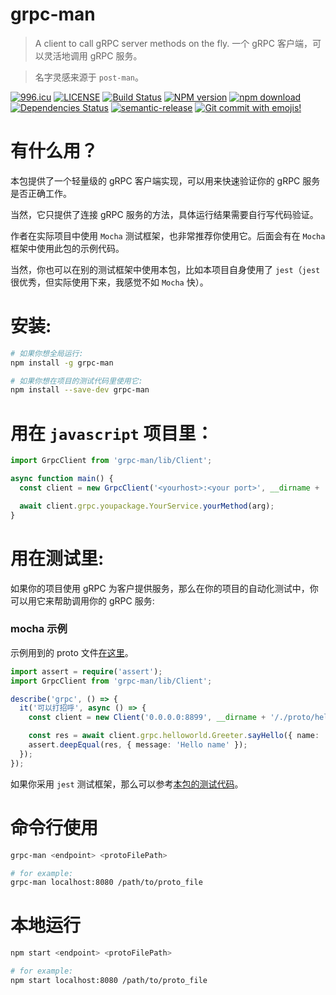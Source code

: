 # grpc-man

> A client to call gRPC server methods on the fly. 一个 gRPC 客户端，可以灵活地调用 gRPC 服务。

> 名字灵感来源于 `post-man`。

[![996.icu](https://img.shields.io/badge/link-996.icu-red.svg)](https://996.icu)
[![LICENSE](https://img.shields.io/badge/license-Anti%20996-blue.svg)](https://github.com/996icu/996.ICU/blob/master/LICENSE)
[![Build Status](https://travis-ci.com/Jeff-Tian/grpc-man.svg?branch=master)](https://travis-ci.com/Jeff-Tian/grpc-man)
[![NPM version](https://badge.fury.io/js/grpc-man.png)](http://badge.fury.io/js/grpc-man)
[![npm download][download-image]][download-url]
[![Dependencies Status](https://david-dm.org/Jeff-Tian/grpc-man.png)](https://david-dm.org/jeff-tian/grpc-man)
[![semantic-release](https://img.shields.io/badge/%20%20%F0%9F%93%A6%F0%9F%9A%80-semantic--release-e10079.svg)](https://github.com/semantic-release/semantic-release)
[![Git commit with emojis!](https://img.shields.io/badge/gitmoji-git%20commit%20with%20emojis!-brightgreen.svg)](https://gitmoji.js.org)

[download-image]: https://img.shields.io/npm/dm/grpc-man.svg?style=flat-square
[download-url]: https://npmjs.org/package/grpc-man

# 有什么用？

本包提供了一个轻量级的 gRPC 客户端实现，可以用来快速验证你的 gRPC 服务是否正确工作。

当然，它只提供了连接 gRPC 服务的方法，具体运行结果需要自行写代码验证。

作者在实际项目中使用 `Mocha` 测试框架，也非常推荐你使用它。后面会有在 `Mocha` 框架中使用此包的示例代码。

当然，你也可以在别的测试框架中使用本包，比如本项目自身使用了 `jest`（`jest` 很优秀，但实际使用下来，我感觉不如 `Mocha` 快）。

# 安装:

```bash
# 如果你想全局运行:
npm install -g grpc-man

# 如果你想在项目的测试代码里使用它:
npm install --save-dev grpc-man
```

# 用在 `javascript` 项目里：

```javascript
import GrpcClient from 'grpc-man/lib/Client';

async function main() {
  const client = new GrpcClient('<yourhost>:<your port>', __dirname + 'your.proto');

  await client.grpc.youpackage.YourService.yourMethod(arg);
}
```

# 用在测试里:

如果你的项目使用 gRPC 为客户提供服务，那么在你的项目的自动化测试中，你可以用它来帮助调用你的 gRPC 服务:

### mocha 示例

示例用到的 proto 文件[在这里](./src/__tests__/proto/helloworld.proto)。

```typescript
import assert = require('assert');
import GrpcClient from 'grpc-man/lib/Client';

describe('grpc', () => {
  it('可以打招呼', async () => {
    const client = new Client('0.0.0.0:8899', __dirname + '/./proto/helloworld.proto');

    const res = await client.grpc.helloworld.Greeter.sayHello({ name: 'name' });
    assert.deepEqual(res, { message: 'Hello name' });
  });
});
```

如果你采用 `jest` 测试框架，那么可以参考[本包的测试代码](./src/__tests__/Client.test.ts)。

# 命令行使用

```bash
grpc-man <endpoint> <protoFilePath>

# for example:
grpc-man localhost:8080 /path/to/proto_file
```

# 本地运行

```bash
npm start <endpoint> <protoFilePath>

# for example:
npm start localhost:8080 /path/to/proto_file
```
